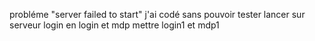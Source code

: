 probléme "server failed to start"
j'ai codé sans pouvoir tester
lancer sur serveur login
en login et mdp mettre login1 et mdp1
